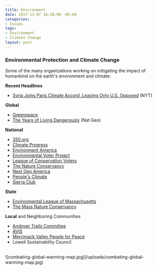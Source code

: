 ```yaml
---
title: Environment
date: 2017-11-07 16:28:00 -05:00
categories:
- Issues
tags:
- Environment
- Climate Change
layout: post
---
```


### Environmental Protection and Climate Change
Some of the many organizations working on mitigating the impact of humankind on the earth's environment and climate:

**Recent Headlines**
* [Syria Joins Paris Climate Accord, Leaving Only U.S. Opposed](http://nyti.ms/2iC5RuC) (NYT)

**Global**
* [Greenpeace](http://www.greenpeace.org/usa/)
* [The Years of Living Dangerously](http://yearsoflivingdangerously.com/) (Nat Geo)

**National**
* [350.org](https://350.org/)
* [Climate Progress](https://thinkprogress.org/climate/)
* [Environment America](https://environmentamerica.org)
* [Environmental Voter Project](http://www.environmentalvoter.org/)
* [League of Conservation Voters](https://www.lcv.org/)
* [The Nature Conservancy](https://www.nature.org)
* [Next Gen America](https://nextgenamerica.org/)
* [People's Climate](https://peoplesclimate.org/)
* [Sierra Club](http://www.sierraclub.org/)

**State**
* [Environmental League of Massachusetts](https://www.environmentalleague.org/)
* [The Mass Nature Conservancy](https://www.nature.org/ourinitiatives/regions/northamerica/unitedstates/massachusetts/index.htm)

**Local** and Neighboring Communities 
* [Andover Trails Committee](https://www.andovertrails.org/)
* [AVIS](http://avisandover.org/)
* [Merrimack Valley People for Peace](http://merrimackvalleypeopleforpeace.org/)
* Lowell Sustainability Council

<BR>
![combating-global-warming-map.jpg](/uploads/combating-global-warming-map.jpg)